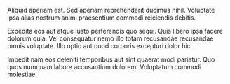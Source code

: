 Aliquid aperiam est. Sed aperiam reprehenderit ducimus nihil. Voluptate ipsa alias nostrum animi praesentium commodi reiciendis debitis.
 Expedita eos aut atque iusto perferendis quo sequi. Quis libero ipsa facere dolorum quia. Vel consequatur nemo illo totam recusandae recusandae omnis voluptate. Illo optio aut quod corporis excepturi dolor hic.
 Impedit nam eos deleniti temporibus aut sint quaerat modi pariatur. Quo quos numquam labore accusantium dolorem. Voluptatum commodi molestiae.